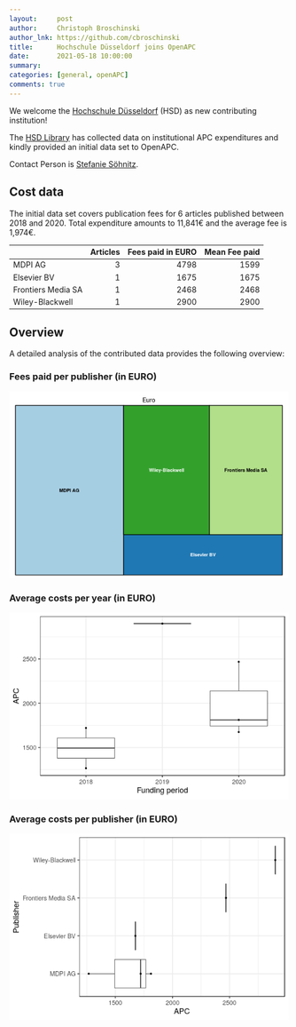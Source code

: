 ```yaml
---
layout:     post
author:     Christoph Broschinski
author_lnk: https://github.com/cbroschinski
title:      Hochschule Düsseldorf joins OpenAPC
date:       2021-05-18 10:00:00
summary:    
categories: [general, openAPC]
comments: true
---
```





We welcome the [Hochschule Düsseldorf](https://hs-duesseldorf.de/en) (HSD) as new contributing institution!

The [HSD Library](https://bib.hs-duesseldorf.de/en) has collected data on institutional APC expenditures and kindly provided an initial data set to OpenAPC.

Contact Person is [Stefanie Söhnitz](mailto:opus.bibliothek@hs-duesseldorf.de).

## Cost data



The initial data set covers publication fees for 6 articles published between 2018 and 2020. Total expenditure amounts to 11,841€ and the average fee is 1,974€.


|                   | Articles| Fees paid in EURO| Mean Fee paid|
|:------------------|--------:|-----------------:|-------------:|
|MDPI AG            |        3|              4798|          1599|
|Elsevier BV        |        1|              1675|          1675|
|Frontiers Media SA |        1|              2468|          2468|
|Wiley-Blackwell    |        1|              2900|          2900|

## Overview

A detailed analysis of the contributed data provides the following overview:

### Fees paid per publisher (in EURO)

![plot of chunk tree_hsd_2021_05_18_full](/figure/tree_hsd_2021_05_18_full-1.png)

###  Average costs per year (in EURO)

![plot of chunk box_hsd_2021_05_18_year_full](/figure/box_hsd_2021_05_18_year_full-1.png)


###  Average costs per publisher (in EURO)

![plot of chunk box_hsd_2021_05_18_publisher_full](/figure/box_hsd_2021_05_18_publisher_full-1.png)
